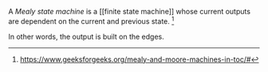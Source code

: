 A *Mealy state machine* is a [[finite state machine]] whose current outputs are dependent on the current and previous state. [^1]

In other words, the output is built on the edges. 
[^1]: https://www.geeksforgeeks.org/mealy-and-moore-machines-in-toc/#